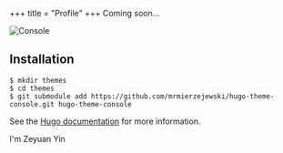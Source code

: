 +++
title = "Profile"
+++
Coming soon...

![Console](https://github.com/mrmierzejewski/hugo-theme-console/blob/master/images/preview.png?raw=true)


## Installation

```
$ mkdir themes
$ cd themes
$ git submodule add https://github.com/mrmierzejewski/hugo-theme-console.git hugo-theme-console
```
    
See the [Hugo documentation](https://gohugo.io/themes/installing/) for more information.

I'm Zeyuan Yin
<!--  

I'm a junior undergraduate student studying Computer Science in  Huazhong University of Science and Technology ([HUST](http://english.hust.edu.cn/)). I'm expected to graduate in 2022.

## Education


- Huazhong University of Science and Technology ([HUST](http://english.hust.edu.cn/))<span style="float:right">Sep 2018 - Jun 2022</span>

- Montreal Institute of Learning Algorithms ([MILA](https://mila.quebec/en/mila/))<span style="float:right">Jul 2021 - Oct 2021</span>



## Experience

Coming soon...



## Skill

- Programming Language: C, C++, Java, Python
- Framework: Pytorch, Tensorflow
- Platform: Windows, Linux
- Others: LaTeX, Markdown, Git...


## Core Curriculum

Data Structure and Algorithm, Numerical Analysis, Machine Learning, Big Data Analyzing, Operating System, Computer Networks, principles of computer composition...
<details>
<summary>Course Project</summary>

- Classification and analysis of Chinese text
- A binary Sudoku solver based on SAT, which belongs to the NP-hard problem
- Data Mine

</details>

&emsp;

## Award

Huazhong University of Science and Technology Freshman Scholarship<span style="float:right">2019</span>

People's Scholarship (Self-improvement Scholarship)<span style="float:right">2019 & 2020</span>

-->
